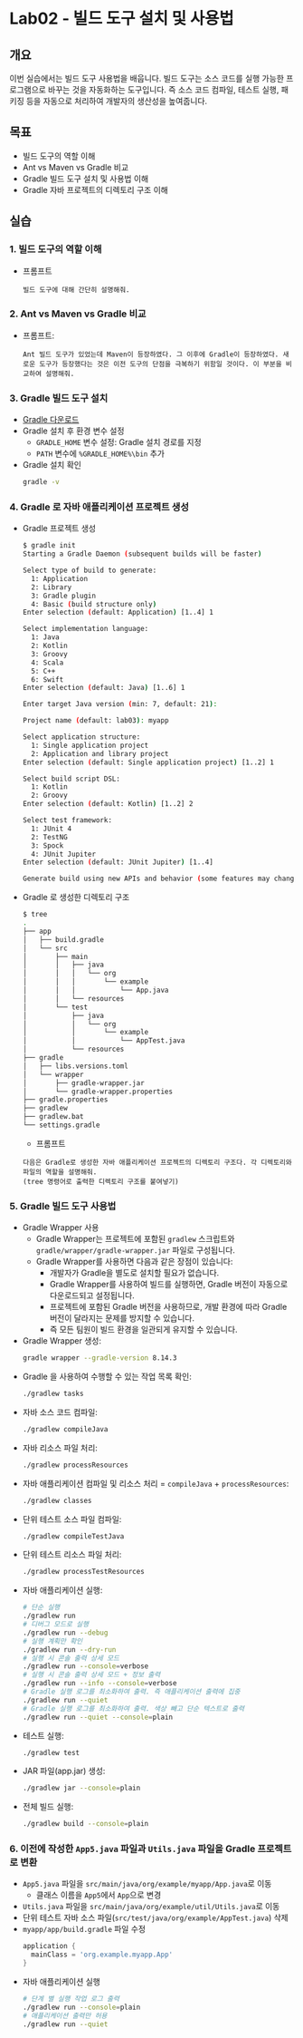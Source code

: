 # Lab02 - 빌드 도구 설치 및 사용법

## 개요
이번 실습에서는 빌드 도구 사용법을 배웁니다. 빌드 도구는 소스 코드를 실행 가능한 프로그램으로 바꾸는 것을 자동화하는 도구입니다. 즉 소스 코드 컴파일, 테스트 실행, 패키징 등을 자동으로 처리하여 개발자의 생산성을 높여줍니다.

## 목표
- 빌드 도구의 역할 이해
- Ant vs Maven vs Gradle 비교
- Gradle 빌드 도구 설치 및 사용법 이해
- Gradle 자바 프로젝트의 디렉토리 구조 이해

## 실습

### 1. 빌드 도구의 역할 이해
- 프롬프트
  ```text
  빌드 도구에 대해 간단히 설명해줘.
  ```

### 2. Ant vs Maven vs Gradle 비교

- 프롬프트:
  ```text
  Ant 빌드 도구가 있었는데 Maven이 등장하였다. 그 이후에 Gradle이 등장하였다. 새로운 도구가 등장했다는 것은 이전 도구의 단점을 극복하기 위함일 것이다. 이 부분을 비교하여 설명해줘.
  ```

### 3. Gradle 빌드 도구 설치
- [Gradle 다운로드](https://gradle.org/install/)
- Gradle 설치 후 환경 변수 설정
  - `GRADLE_HOME` 변수 설정: Gradle 설치 경로를 지정
  - `PATH` 변수에 `%GRADLE_HOME%\bin` 추가
- Gradle 설치 확인
  ```bash
  gradle -v
  ```

### 4. Gradle 로 자바 애플리케이션 프로젝트 생성 
- Gradle 프로젝트 생성
  ```bash
  $ gradle init
  Starting a Gradle Daemon (subsequent builds will be faster)

  Select type of build to generate:
    1: Application
    2: Library
    3: Gradle plugin
    4: Basic (build structure only)
  Enter selection (default: Application) [1..4] 1

  Select implementation language:
    1: Java
    2: Kotlin
    3: Groovy
    4: Scala
    5: C++
    6: Swift
  Enter selection (default: Java) [1..6] 1

  Enter target Java version (min: 7, default: 21): 

  Project name (default: lab03): myapp

  Select application structure:
    1: Single application project
    2: Application and library project
  Enter selection (default: Single application project) [1..2] 1

  Select build script DSL:
    1: Kotlin
    2: Groovy
  Enter selection (default: Kotlin) [1..2] 2

  Select test framework:
    1: JUnit 4
    2: TestNG
    3: Spock
    4: JUnit Jupiter
  Enter selection (default: JUnit Jupiter) [1..4] 

  Generate build using new APIs and behavior (some features may change in the next minor release)? (default: no) [yes, no] 
  ```
- Gradle 로 생성한 디렉토리 구조
  ```bash
  $ tree
  .
  ├── app
  │   ├── build.gradle
  │   └── src
  │       ├── main
  │       │   ├── java
  │       │   │   └── org
  │       │   │       └── example
  │       │   │           └── App.java
  │       │   └── resources
  │       └── test
  │           ├── java
  │           │   └── org
  │           │       └── example
  │           │           └── AppTest.java
  │           └── resources
  ├── gradle
  │   ├── libs.versions.toml
  │   └── wrapper
  │       ├── gradle-wrapper.jar
  │       └── gradle-wrapper.properties
  ├── gradle.properties
  ├── gradlew
  ├── gradlew.bat
  └── settings.gradle
  ```
  - 프롬프트
  ```text
  다음은 Gradle로 생성한 자바 애플리케이션 프로젝트의 디렉토리 구조다. 각 디렉토리와 파일의 역할을 설명해줘.
  (tree 명령어로 출력한 디렉토리 구조를 붙여넣기)
  ```

### 5. Gradle 빌드 도구 사용법

- Gradle Wrapper 사용
  - Gradle Wrapper는 프로젝트에 포함된 `gradlew` 스크립트와 `gradle/wrapper/gradle-wrapper.jar` 파일로 구성됩니다.
  - Gradle Wrapper를 사용하면 다음과 같은 장점이 있습니다:
    - 개발자가 Gradle을 별도로 설치할 필요가 없습니다.
    - Gradle Wrapper를 사용하여 빌드를 실행하면, Gradle 버전이 자동으로 다운로드되고 설정됩니다.
    - 프로젝트에 포함된 Gradle 버전을 사용하므로, 개발 환경에 따라 Gradle 버전이 달라지는 문제를 방지할 수 있습니다.
    - 즉 모든 팀원이 빌드 환경을 일관되게 유지할 수 있습니다.
- Gradle Wrapper 생성:
  ```bash
  gradle wrapper --gradle-version 8.14.3
  ```
- Gradle 을 사용하여 수행할 수 있는 작업 목록 확인:
  ```bash
  ./gradlew tasks
  ```
- 자바 소스 코드 컴파일:
  ```bash
  ./gradlew compileJava
  ``` 
- 자바 리소스 파일 처리:
  ```bash
  ./gradlew processResources
  ```
- 자바 애플리케이션 컴파일 및 리소스 처리 = `compileJava` + `processResources`:
  ```bash
  ./gradlew classes
  ```
- 단위 테스트 소스 파일 컴파일:
  ```bash
  ./gradlew compileTestJava
  ```
- 단위 테스트 리소스 파일 처리:
  ```bash
  ./gradlew processTestResources
  ```
- 자바 애플리케이션 실행:
  ```bash
  # 단순 실행
  ./gradlew run
  # 디버그 모드로 실행
  ./gradlew run --debug
  # 실행 계획만 확인
  ./gradlew run --dry-run
  # 실행 시 콘솔 출력 상세 모드
  ./gradlew run --console=verbose
  # 실행 시 콘솔 출력 상세 모드 + 정보 출력
  ./gradlew run --info --console=verbose
  # Gradle 실행 로그를 최소화하여 출력. 즉 애플리케이션 출력에 집중
  ./gradlew run --quiet
  # Gradle 실행 로그를 최소화하여 출력. 색상 빼고 단순 텍스트로 출력
  ./gradlew run --quiet --console=plain
  ``` 
- 테스트 실행:
  ```bash
  ./gradlew test  
  ```
- JAR 파일(app.jar) 생성:
  ```bash
  ./gradlew jar --console=plain
  ```
- 전체 빌드 실행:
  ```bash
  ./gradlew build --console=plain
  ```

### 6. 이전에 작성한 `App5.java` 파일과 `Utils.java` 파일을 Gradle 프로젝트로 변환

- `App5.java` 파일을 `src/main/java/org/example/myapp/App.java`로 이동
  - 클래스 이름을 `App5`에서 `App`으로 변경
- `Utils.java` 파일을 `src/main/java/org/example/util/Utils.java`로 이동
- 단위 테스트 자바 소스 파일(`src/test/java/org/example/AppTest.java`) 삭제
- `myapp/app/build.gradle` 파일 수정
  ```groovy
  application {
    mainClass = 'org.example.myapp.App'
  }
  ```
- 자바 애플리케이션 실행
  ```bash
  # 단계 별 실행 작업 로그 출력
  ./gradlew run --console=plain
  # 애플리케이션 출력만 허용
  ./gradlew run --quiet
  ```
